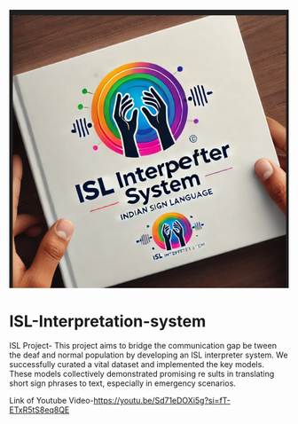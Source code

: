 
![ISL Interpreter Logo](logo1.png)

# ISL-Interpretation-system
ISL Project- This project aims to bridge the communication gap be
tween the deaf and normal population by developing
 an ISL interpreter system. We successfully curated
 a vital dataset and implemented the key models.
 These models collectively demonstrated promising re
sults in translating short sign phrases to text, especially
 in emergency scenarios.

 Link of Youtube Video-https://youtu.be/Sd71eDOXi5g?si=fT-ETxR5tS8eq8QE
